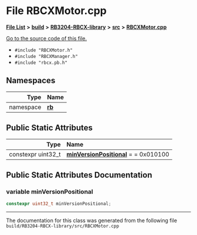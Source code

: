 
# File RBCXMotor.cpp


[**File List**](files.md) **>** [**build**](dir_4fef79e7177ba769987a8da36c892c5f.md) **>** [**RB3204-RBCX-library**](dir_6e2f6bf38ad600996f360c484704d30b.md) **>** [**src**](dir_2fb57cfb6554052417264f60890e0af6.md) **>** [**RBCXMotor.cpp**](RBCXMotor_8cpp.md)

[Go to the source code of this file.](RBCXMotor_8cpp_source.md)



* `#include "RBCXMotor.h"`
* `#include "RBCXManager.h"`
* `#include "rbcx.pb.h"`









## Namespaces

| Type | Name |
| ---: | :--- |
| namespace | [**rb**](namespacerb.md) <br> |





## Public Static Attributes

| Type | Name |
| ---: | :--- |
|  constexpr uint32\_t | [**minVersionPositional**](RBCXMotor_8cpp.md#variable-minversionpositional)   = = 0x010100<br> |









## Public Static Attributes Documentation


### variable minVersionPositional 


```cpp
constexpr uint32_t minVersionPositional;
```



------------------------------
The documentation for this class was generated from the following file `build/RB3204-RBCX-library/src/RBCXMotor.cpp`